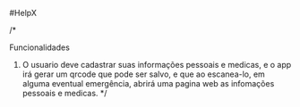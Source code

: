 #HelpX

/*

Funcionalidades

1) O usuario deve  cadastrar suas informações pessoais e medicas, e o app irá gerar um qrcode que pode ser salvo, e  que ao escanea-lo, em alguma eventual emergência,  abrirá  uma pagina web as infomações pessoais e medicas. 
*/

